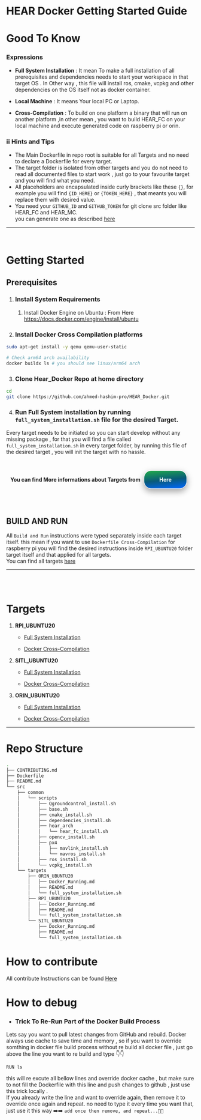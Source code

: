 # HEAR Docker Getting Started Guide


# **Good To Know**

### Expressions
* **Full System Installation** : It mean To make a full installation of all prerequisites and dependencies needs to start your workspace in that target OS .
In Other way , this file will install ros, cmake, vcpkg and other dependencies on the OS itself not as docker container.

* **Local Machine** : It means Your local PC or Laptop.

* **Cross-Compilation** : To build on one platform a binary that will run on another platform ,in other mean , you want to build HEAR_FC on your local machine and execute generated code on raspberry pi or orin.

### ℹ️ℹ️ Hints and Tips 
* The Main Dockerfile in repo root is suitable for all Targets and no need to declare a Dockerfile for every target.
* The target folder is isolated from other targets and you do not need to read  all documented files to start work , just go to your favourite target and you will find what you need.
* All placeholders are encapsulated inside curly brackets like these `{}`, for example you will find `{ID_HERE}` or `{TOKEN_HERE}` , that meants you will replace them with desired value.
* You need your ```GITHUB_ID``` and ```GITHUB_TOKEN``` for git clone src folder like HEAR_FC and HEAR_MC.\
you can generate one as described [here](https://docs.github.com/en/authentication/keeping-your-account-and-data-secure/managing-your-personal-access-tokens)

---
<br>


# Getting Started
 ## **Prerequisites**
1. ### Install System Requirements
   1. Install Docker Engine on Ubuntu : From Here https://docs.docker.com/engine/install/ubuntu



   


2. ### Install Docker Cross Compilation platforms

```bash 
sudo apt-get install -y qemu qemu-user-static

# Check arm64 arch availability
docker buildx ls # you should see linux/arm64 arch 

```


3. ### Clone Hear_Docker Repo at home directory
```bash
cd
git clone https://github.com/ahmed-hashim-pro/HEAR_Docker.git
```


4. ### Run Full System  installation by running ```full_system_installation.sh``` file for the desired Target.

Every target needs to be initiated so you can start develop without any missing package , for that you will find a file called `full_system_installation.sh` in every target folder, by running this file of the desired target , you will init the target with no hassle.

<br>

<div style="font-weight: 700;    
    display: flex;
    justify-content: center;
    align-items: center;">  
    You can find More informations about Targets from
    <a class="top-link hide" style="box-shadow: 0 8px 16px 0 rgba(0,0,0,0.2), 0 6px 20px 0 rgba(0,0,0,0.19);margin:10px 10px;color:white;background: linear-gradient(174deg, rgba(33,171,72,1) 0%, rgba(9,90,121,1) 52%, rgba(0,104,255,1) 100%);
;padding:15px 40px;border-radius: 20px !important;border:1px solid #fff;text-decoration: none;" href="#Targets">Here</a>
</div>

<br>
<br>

## **BUILD AND RUN**

All `Build and Run` instructions were typed separately inside each target itself.
this mean if you want to use `Dockerfile Cross-Compilation` for raspberry pi you will find the desired instructions inside `RPI_UBUNTU20` folder target itself and that applied for all targets.\
You can find all targets [here](#Targets)

--- 

<br>
<br>


<a id="Targets"></a>


# Targets

1. **RPI_UBUNTU20**
   * [Full System Installation](/src/targets/RPI_UBUNTU20/README.md) 

   * [Docker Cross-Compilation](/src/targets/RPI_UBUNTU20/Docker_Running.md)

2. **SITL_UBUNTU20**
   * [Full System Installation](/src/targets/SITL_UBUNTU20/README.md) 

   * [Docker Cross-Compilation](/src/targets/SITL_UBUNTU20/Docker_Running.md)

2. **ORIN_UBUNTU20**
   * [Full System Installation](/src/targets/ORIN_UBUNTU20/README.md) 

   * [Docker Cross-Compilation](/src/targets/ORIN_UBUNTU20/Docker_Running.md)






---

# **Repo Structure**
```bash
.
├── CONTRIBUTING.md
├── Dockerfile
├── README.md
└── src
    ├── common
    │   └── scripts
    │       ├── Qgroundcontrol_install.sh
    │       ├── base.sh
    │       ├── cmake_install.sh
    │       ├── dependencies_install.sh
    │       ├── hear_arch
    │       │   └── hear_fc_install.sh
    │       ├── opencv_install.sh
    │       ├── px4
    │       │   ├── mavlink_install.sh
    │       │   └── mavros_install.sh
    │       ├── ros_install.sh
    │       └── vcpkg_install.sh
    └── targets
        ├── ORIN_UBUNTU20
        │   ├── Docker_Running.md
        │   ├── README.md
        │   └── full_system_installation.sh
        ├── RPI_UBUNTU20
        │   ├── Docker_Running.md
        │   ├── README.md
        │   └── full_system_installation.sh
        └── SITL_UBUNTU20
            ├── Docker_Running.md
            ├── README.md
            └── full_system_installation.sh


```


# How to contribute 

All contribute Instructions can be found [Here](CONTRIBUTING.md)


# How to debug 

- ### Trick To Re-Run Part of the Docker Build Process
Lets say you want to pull latest changes from GitHub and rebuild. Docker always use cache to save time and memory , so if you want to override somthing in docker file build process without re build all docker file , just go above the line you want to re build and type 👇👇
```
RUN ls
```
this will re excute all bellow lines and override docker cache , but make sure to not fill the Dockerfile with this line and push changes to github , just use this trick locally .\
If you already write the line and want to override again, then remove it to override once again and repeat. no need to type it every time you want that,
just use it this way ➡️➡️ `add once then remove, and repeat...🔁🔁`

